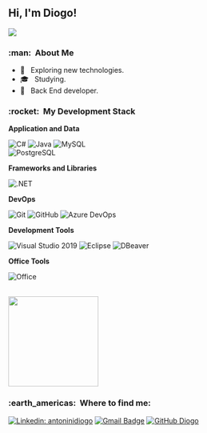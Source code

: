 <h2>Hi, I'm Diogo! </h2>

![](https://komarev.com/ghpvc/?username=DiogoAntonini&color=006bed)

<h3> :man: &nbsp;About Me </h3>

- 🤔 &nbsp; Exploring new technologies.
- 🎓 &nbsp; Studying</a>.
- 💼 &nbsp; Back End developer</a>.

<h3> :rocket: &nbsp;My Development Stack </h3>

**Application and Data**

  ![C#](https://img.shields.io/badge/C%23-333333?style=flat&logo=c-sharp&logoColor=C%23)
  ![Java](https://img.shields.io/badge/Java-333333?style=flat&logo=java&logoColor=Java)
  ![MySQL](https://img.shields.io/badge/-MySQL-333333?style=flat&logo=mysql)
  <br/>
  ![PostgreSQL](https://img.shields.io/badge/PostgreSQL-333333?style=flat&logo=postgresql&logoColor=PostgreSQL)
  
**Frameworks and Libraries**

  ![.NET](https://img.shields.io/badge/.NET-333333?style=flat&logo=.net&logoColor=.NET)
  
**DevOps**

  ![Git](https://img.shields.io/badge/-Git-333333?style=flat&logo=git)
  ![GitHub](https://img.shields.io/badge/-GitHub-333333?style=flat&logo=github)
  ![Azure DevOps](https://img.shields.io/badge/-AzureDevOps-333333?style=flat&logo=AzureDevOps)

**Development Tools**

  ![Visual Studio 2019](https://img.shields.io/badge/-Visual%20Studio-333333?style=flat&logo=visual-studio&logoColor=6959CD)
  ![Eclipse](https://img.shields.io/badge/-Eclipse-333333?style=flat&logo=Eclipse&logoColor=white)
  ![DBeaver](https://img.shields.io/badge/-DBeaver-333333?style=flat)
  <br/>

**Office Tools**

![Office](https://img.shields.io/badge/Microsoft_Office-333333?style=flat&logo=microsoft-office&logoColor=Microsoft_Office)

<br/>

<a href="https://github.com/DiogoAntonini">
  <img height="180em" src="https://github-readme-stats.vercel.app/api?username=DiogoAntonini&theme=dracula&show_icons=true" />
</a>

<br/>

<h3> :earth_americas: &nbsp;Where to find me: </h3> 

[![Linkedin: antoninidiogo](https://img.shields.io/badge/-antoninidiogo-blue?style=flat-square&logo=Linkedin&logoColor=white&link=https://www.linkedin.com/in/antoninidiogo/)](https://www.linkedin.com/in/antoninidiogo/)
[![Gmail Badge](https://img.shields.io/badge/-antoninidiogo@gmail.com-006bed?style=flat-square&logo=Gmail&logoColor=white&link=mailto:antoninidiogo@gmail.com)](mailto:antoninidiogo@gmail.com)
[![GitHub Diogo]( https://img.shields.io/github/followers/DiogoAntonini?label=follow&style=social)](https://github.com/DiogoAntonini)
